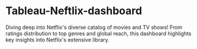 # Tableau-Neftlix-dashboard
Diving deep into Netflix's diverse catalog of movies and TV shows! From ratings distribution to top genres and global reach, this dashboard highlights key insights into Netflix's extensive library.

